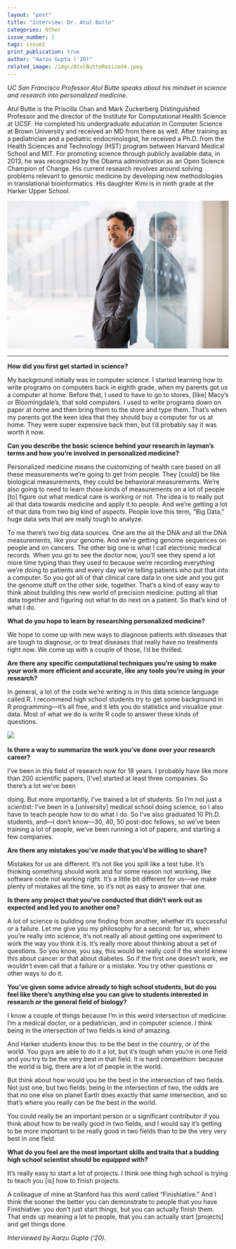```yaml
---
layout: "post"
title: "Interview: Dr. Atul Butte"
categories: Other
issue_number: 2
tags: issue2
print_publication: true
author: "Aarzu Gupta ('20)"
related_image: /imgs/AtulButteResized4.jpeg
---
```


*UC San Francisco Professor Atul Butte speaks about his mindset in science and research into personalized medicine.*

<!--excerpt-->

Atul Butte is the Priscilla Chan and Mark Zuckerberg Distinguished Professor and the director of the Institute for Computational Health Science at UCSF. He completed his undergraduate education in Computer Science at Brown University and received an MD from there as well. After training as a pediatrician and a pediatric endocrinologist, he received a Ph.D. from the Health Sciences and Technology (HST) program between Harvard Medical School and MIT. For promoting science through publicly available data, in 2013, he was recognized by the Obama administration as an Open Science Champion of Change. His current research revolves around solving problems relevant to genomic medicine by developing new methodologies in translational bioinformatics. His daughter Kimi is in ninth grade at the Harker Upper School.

![](/imgs/AtulButteResized4.jpeg)

---

**How did you first get started in science?**

My background initially was in computer science. I started learning how to write programs on computers back in eighth grade, when my parents got us a computer at home. Before that, I used to have to go to stores, [like] Macy’s or Bloomingdale’s, that sold computers. I used to write programs down on paper at home and then bring them to the store and type them. That’s when my parents got the keen idea that they should buy a computer for us at home. They were super expensive back then, but I’d probably say it was worth it now.

**Can you describe the basic science behind your research in layman’s terms and how you’re involved in personalized medicine?**

Personalized medicine means the customizing of health care based on all these measurements we’re going to get from people. They [could] be like biological measurements, they could be behavioral measurements. We’re also going to need to learn those kinds of measurements on a lot of people [to] figure out what medical care is working or not. The idea is to really put all that data towards medicine and apply it to people. And we’re getting a lot of that data from two big kind of aspects. People love this term, “Big Data,” huge data sets that are really tough to analyze.

To me there’s two big data sources. One are the all the DNA and all the DNA measurements, like your genome. And we’re getting genome sequences on people and on cancers. The other big one is what I call electronic medical records. When you go to see the doctor now, you’ll see they spend a lot more time typing than they used to because we’re recording everything we’re doing to patients and every day we’re telling patients who put that into a computer. So you got all of that clinical care data in one side and you got the genome stuff on the other side, together. That’s a kind of easy way to think about building this new world of precision medicine: putting all that data together and figuring out what to do next on a patient. So that’s kind of what I do.

 

**What do you hope to learn by researching personalized medicine?**

We hope to come up with new ways to diagnose patients with diseases that are tough to diagnose, or to treat diseases that really have no treatments right now. We come up with a couple of those, I’d be thrilled.

 

**Are there any specific computational techniques you’re using to make your work more efficient and accurate, like any tools you’re using in your research?**

In general, a lot of the code we’re writing is in this data science language called R. I recommend high school students try to get some background in R programming—it’s all free, and it lets you do statistics and visualize your data. Most of what we do is write R code to answer these kinds of questions.

![](/imgs/AtulButteResized3.jpeg)

**Is there a way to summarize the work you’ve done over your research career?**

I’ve been in this field of research now for 18 years. I probably have like more than 200 scientific papers, [I’ve] started at least three companies. So there’s a lot we’ve been

doing. But more importantly, I’ve trained a lot of students. So I’m not just a scientist: I’ve been in a [university] medical school doing science, so I also have to teach people how to do what I do. So I’ve also graduated 10 Ph.D. students, and—I don’t know—30, 40, 50 post-doc fellows, so we’ve been training a lot of people, we’ve been running a lot of papers, and starting a few companies.

 

**Are there any mistakes you’ve made that you’d be willing to share?**

Mistakes for us are different. It’s not like you spill like a test tube. It’s thinking something should work and for some reason not working, like software code not working right. It’s a little bit different for us—we make plenty of mistakes all the time, so it’s not as easy to answer that one.

 

**Is there any project that you’ve conducted that didn’t work out as expected and led you to another one?**

A lot of science is building one finding from another, whether it’s successful or a failure. Let me give you my philosophy for a second: for us, when you’re really into science, it’s not really all about getting one experiment to work the way you think it is. It’s really more about thinking about a set of questions. So you know, you say, this would be really cool if the world knew this about cancer or that about diabetes. So if the first one doesn’t work, we wouldn’t even call that a failure or a mistake. You try other questions or other ways to do it.

 

**You’ve given some advice already to high school students, but do you feel like there’s anything else you can give to students interested in research or the general field of biology?**

I know a couple of things because I’m in this weird intersection of medicine: I’m a medical doctor, or a pediatrician, and in computer science. I think being in the intersection of two fields is kind of amazing.

And Harker students know this: to be the best in the country, or of the world. You guys are able to do it a lot, but it’s tough when you’re in one field and you try to be the very best in that field. It is hard competition: because the world is big, there are a lot of people in the world.

But think about how would you be the best in the intersection of two fields. Not just one, but two fields: being in the intersection of two, the odds are that no one else on planet Earth does exactly that same intersection, and so that’s where you really can be the best in the world.

You could really be an important person or a significant contributor if you think about how to be really good in two fields, and I would say it’s getting to be more important to be really good in two fields than to be the very very best in one field.

 

**What do you feel are the most important skills and traits that a budding high school scientist should be equipped with?**

It’s really easy to start a lot of projects. I think one thing high school is trying to teach you [is] how to finish projects.

A colleague of mine at Stanford has this word called  “Finishiative.” And I think the sooner the better you can demonstrate to people that you have Finishiative: you don’t just start things, but you can actually finish them. That ends up meaning a lot to people, that you can actually start [projects] and get things done.

 

*Interviewed by Aarzu Gupta (‘20)*.

